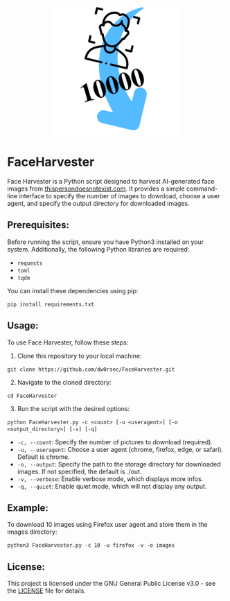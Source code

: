 <div id="header" align="center">
  <img src="https://github.com/dw0rsec/FaceHarvester/blob/main/logo.png" width="300"/>
</div>

# FaceHarvester

Face Harvester is a Python script designed to harvest AI-generated face images from [thispersondoesnotexist.com](https://thispersondoesnotexist.com/). It provides a simple command-line interface to specify the number of images to download, choose a user agent, and specify the output directory for downloaded images.

## Prerequisites:

Before running the script, ensure you have Python3 installed on your system. Additionally, the following Python libraries are required:

- `requests`
- `toml`
- `tqdm`

You can install these dependencies using pip:

```shell
pip install requirements.txt
```

## Usage:

To use Face Harvester, follow these steps:

1. Clone this repository to your local machine:

```shell
git clone https://github.com/dw0rsec/FaceHarvester.git
```

2. Navigate to the cloned directory:

```shell
cd FaceHarvester
```

3. Run the script with the desired options:

```shell
python FaceHarvester.py -c <count> [-u <useragent>] [-o <output_directory>] [-v] [-q]
```

- `-c, --count`: Specify the number of pictures to download (required).
- `-u, --useragent`: Choose a user agent (chrome, firefox, edge, or safari). Default is chrome.
- `-o, --output`: Specify the path to the storage directory for downloaded images. If not specified, the default is ./out.
- `-v, --verbose`: Enable verbose mode, which displays more infos.
- `-q, --quiet`: Enable quiet mode, which will not display any output.

## Example:

To download 10 images using Firefox user agent and store them in the images directory:

```shell
python3 FaceHarvester.py -c 10 -u firefox -v -o images
```

## License:

This project is licensed under the GNU General Public License v3.0 - see the [LICENSE](https://github.com/dw0rsec/FaceHarvester/blob/main/LICENSE) file for details.
